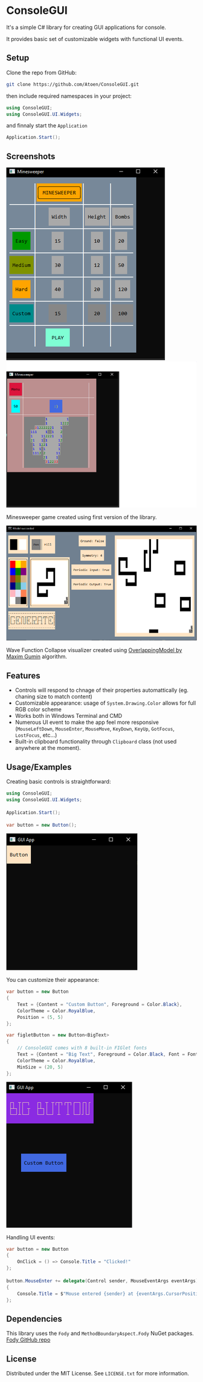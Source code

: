 
# ConsoleGUI

It's a simple C# library for creating GUI applications for console.

It provides basic set of customizable widgets with functional UI events.



## Setup

Clone the repo from GitHub:

```bash
git clone https://github.com/Atoen/ConsoleGUI.git
```

then include required namespaces in your project:

```csharp
using ConsoleGUI;
using ConsoleGUI.UI.Widgets;
```

and finnaly start the `Application`

```csharp
Application.Start();
```
## Screenshots

![App Screenshot](minesweeperMenu.png)
![App Screenshot](minesweeperGame.png)

Minesweeper game created using first version of the library.

![App Screenshot](wave.png)

Wave Function Collapse visualizer created using [OverlappingModel by Maxim Gumin](https://github.com/mxgmn/WaveFunctionCollapse) algorithm.


## Features

- Controls will respond to chnage of their properties automattically (eg. chaning size to match content)
- Customizable appearance: usage of `System.Drawing.Color` allows for full RGB color scheme
- Works both in Windows Terminal and CMD
- Numerous UI event to make the app feel more responsive (`MouseLeftDown`, `MouseEnter`, `MouseMove`, `KeyDown`, `KeyUp`, `GotFocus`, `LostFocus`, etc...)
- Built-in clipboard functionality through `Clipboard` class (not used anywhere at the moment).


## Usage/Examples

Creating basic controls is straightforward:

```csharp
using ConsoleGUI;
using ConsoleGUI.UI.Widgets;

Application.Start();

var button = new Button();
```

![App Screenshot](simpleButton.png)

You can customize their appearance:
```csharp
var button = new Button
{
    Text = {Content = "Custom Button", Foreground = Color.Black},
    ColorTheme = Color.RoyalBlue,
    Position = (5, 5)
};
```

```csharp
var figletButton = new Button<BigText>
{
    // ConsoleGUI comes with 8 built-in FIGlet fonts
    Text = {Content = "Big Text", Foreground = Color.Black, Font = Font.CalvinS},
    ColorTheme = Color.RoyalBlue,
    MinSize = (20, 5)
};
```
![App Screenshot](customButtons.png)

Handling UI events:
```csharp
var button = new Button
{
    OnClick = () => Console.Title = "Clicked!"
};

button.MouseEnter += delegate(Control sender, MouseEventArgs eventArgs)
{
    Console.Title = $"Mouse entered {sender} at {eventArgs.CursorPosition}";
};
```
## Dependencies

This library uses the `Fody` and `MethodBoundaryAspect.Fody` NuGet packages. [Fody GitHub repo](https://github.com/mxgmn/WaveFunctionCollapse)

## License

Distributed under the MIT License. See `LICENSE.txt` for more information.
